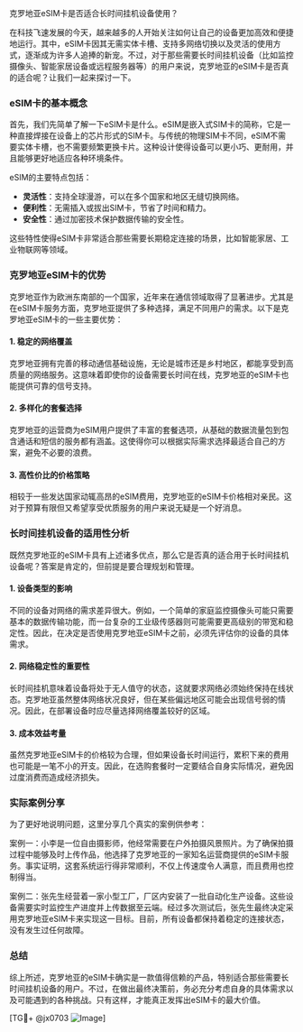 克罗地亚eSIM卡是否适合长时间挂机设备使用？

在科技飞速发展的今天，越来越多的人开始关注如何让自己的设备更加高效和便捷地运行。其中，eSIM卡因其无需实体卡槽、支持多网络切换以及灵活的使用方式，逐渐成为许多人追捧的新宠。不过，对于那些需要长时间挂机设备（比如监控摄像头、智能家居设备或远程服务器等）的用户来说，克罗地亚的eSIM卡是否真的适合呢？让我们一起来探讨一下。

### eSIM卡的基本概念

首先，我们先简单了解一下eSIM卡是什么。eSIM是嵌入式SIM卡的简称，它是一种直接焊接在设备上的芯片形式的SIM卡。与传统的物理SIM卡不同，eSIM不需要实体卡槽，也不需要频繁更换卡片。这种设计使得设备可以更小巧、更耐用，并且能够更好地适应各种环境条件。

eSIM的主要特点包括：

- **灵活性**：支持全球漫游，可以在多个国家和地区无缝切换网络。
- **便利性**：无需插入或拔出SIM卡，节省了时间和精力。
- **安全性**：通过加密技术保护数据传输的安全性。

这些特性使得eSIM卡非常适合那些需要长期稳定连接的场景，比如智能家居、工业物联网等领域。

### 克罗地亚eSIM卡的优势

克罗地亚作为欧洲东南部的一个国家，近年来在通信领域取得了显著进步。尤其是在eSIM卡服务方面，克罗地亚提供了多种选择，满足不同用户的需求。以下是克罗地亚eSIM卡的一些主要优势：

#### 1. 稳定的网络覆盖

克罗地亚拥有完善的移动通信基础设施，无论是城市还是乡村地区，都能享受到高质量的网络服务。这意味着即使你的设备需要长时间在线，克罗地亚的eSIM卡也能提供可靠的信号支持。

#### 2. 多样化的套餐选择

克罗地亚的运营商为eSIM用户提供了丰富的套餐选项，从基础的数据流量包到包含通话和短信的服务都有涵盖。这使得你可以根据实际需求选择最适合自己的方案，避免不必要的浪费。

#### 3. 高性价比的价格策略

相较于一些发达国家动辄高昂的eSIM费用，克罗地亚的eSIM卡价格相对亲民。这对于预算有限但又希望享受优质服务的用户来说无疑是一个好消息。

### 长时间挂机设备的适用性分析

既然克罗地亚的eSIM卡具有上述诸多优点，那么它是否真的适合用于长时间挂机设备呢？答案是肯定的，但前提是要合理规划和管理。

#### 1. 设备类型的影响

不同的设备对网络的需求差异很大。例如，一个简单的家庭监控摄像头可能只需要基本的数据传输功能，而一台复杂的工业级传感器则可能需要更高级别的带宽和稳定性。因此，在决定是否使用克罗地亚eSIM卡之前，必须先评估你的设备的具体需求。

#### 2. 网络稳定性的重要性

长时间挂机意味着设备将处于无人值守的状态，这就要求网络必须始终保持在线状态。克罗地亚虽然整体网络状况良好，但在某些偏远地区可能会出现信号弱的情况。因此，在部署设备时应尽量选择网络覆盖较好的区域。

#### 3. 成本效益考量

虽然克罗地亚eSIM卡的价格较为合理，但如果设备长时间运行，累积下来的费用也可能是一笔不小的开支。因此，在选购套餐时一定要结合自身实际情况，避免因过度消费而造成经济损失。

### 实际案例分享

为了更好地说明问题，这里分享几个真实的案例供参考：

案例一：小李是一位自由摄影师，他经常需要在户外拍摄风景照片。为了确保拍摄过程中能够及时上传作品，他选择了克罗地亚的一家知名运营商提供的eSIM卡服务。事实证明，这套系统运行得非常顺利，不仅上传速度令人满意，而且费用也控制得当。

案例二：张先生经营着一家小型工厂，厂区内安装了一批自动化生产设备。这些设备需要实时监控生产进度并上传数据至云端。经过多次测试后，张先生最终决定采用克罗地亚eSIM卡来实现这一目标。目前，所有设备都保持着稳定的连接状态，没有发生过任何故障。

### 总结

综上所述，克罗地亚的eSIM卡确实是一款值得信赖的产品，特别适合那些需要长时间挂机设备的用户。不过，在做出最终决策前，务必充分考虑自身的具体需求以及可能遇到的各种挑战。只有这样，才能真正发挥出eSIM卡的最大价值。

[TG💪+ @jx0703 ![Image](https://github.com/user-attachments/assets/dbca1d08-cadb-493c-b0ec-ad6f7a83f270)]